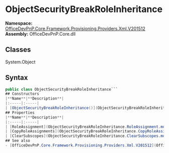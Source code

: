# ObjectSecurityBreakRoleInheritance

**Namespace:** [OfficeDevPnP.Core.Framework.Provisioning.Providers.Xml.V201512](OfficeDevPnP.Core.Framework.Provisioning.Providers.Xml.V201512.md)
**Assembly:** OfficeDevPnP.Core.dll
## Classes
System.Object
## Syntax
```C#
public class ObjectSecurityBreakRoleInheritance```
## Constructors
|**Name**|**Description**|
|:-----|:-----|
| [ObjectSecurityBreakRoleInheritance()](ObjectSecurityBreakRoleInheritanceconstructor1details.md) | 
## Properties
|**Name**|**Description**|
|:-----|:-----|
| [RoleAssignment](ObjectSecurityBreakRoleInheritance.RoleAssignment.md) | 
| [CopyRoleAssignments](ObjectSecurityBreakRoleInheritance.CopyRoleAssignments.md) | 
| [ClearSubscopes](ObjectSecurityBreakRoleInheritance.ClearSubscopes.md) | 
## See also
- [OfficeDevPnP.Core.Framework.Provisioning.Providers.Xml.V201512](OfficeDevPnP.Core.Framework.Provisioning.Providers.Xml.V201512.md)
